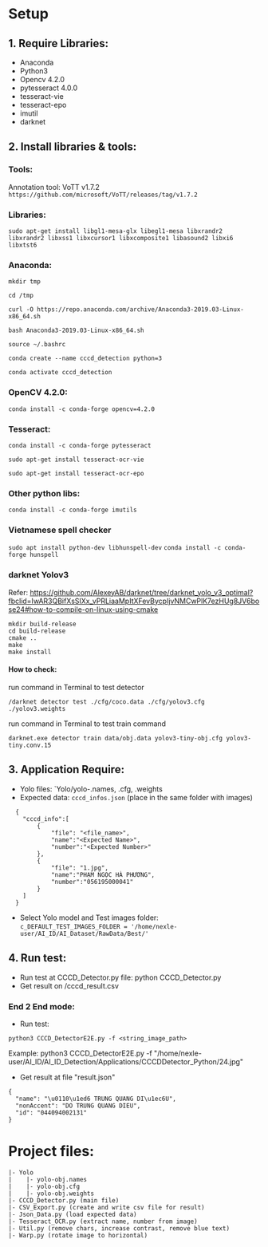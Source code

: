 # Setup

## 1. Require Libraries:

- Anaconda
- Python3
- Opencv 4.2.0
- pytesseract 4.0.0
- tesseract-vie
- tesseract-epo
- imutil
- darknet

## 2. Install libraries & tools:
### Tools:
Annotation tool: VoTT v1.7.2
`https://github.com/microsoft/VoTT/releases/tag/v1.7.2`

### Libraries:

`sudo apt-get install libgl1-mesa-glx libegl1-mesa libxrandr2 libxrandr2 libxss1 libxcursor1 libxcomposite1 libasound2 libxi6 libxtst6`

### Anaconda:

`mkdir tmp`

`cd /tmp`

`curl -O https://repo.anaconda.com/archive/Anaconda3-2019.03-Linux-x86_64.sh`

`bash Anaconda3-2019.03-Linux-x86_64.sh`

`source ~/.bashrc`

`conda create --name cccd_detection python=3`

`conda activate cccd_detection`

### OpenCV 4.2.0:

`conda install -c conda-forge opencv=4.2.0`

### Tesseract:

`conda install -c conda-forge pytesseract`

`sudo apt-get install tesseract-ocr-vie`

`sudo apt-get install tesseract-ocr-epo`

### Other python libs:

`conda install -c conda-forge imutils`

### Vietnamese spell checker
`sudo apt install python-dev libhunspell-dev`
`conda install -c conda-forge hunspell`

### darknet Yolov3 
Refer: 
https://github.com/AlexeyAB/darknet/tree/darknet_yolo_v3_optimal?fbclid=IwAR3QBifXsSIXx_vPRLiaaMpItXFevBycpIjvNMCwPlK7ezHUg8JV6bose24#how-to-compile-on-linux-using-cmake

```
mkdir build-release
cd build-release
cmake ..
make
make install
```
#### How to check:

run command in Terminal to test detector

`/darknet detector test ./cfg/coco.data ./cfg/yolov3.cfg ./yolov3.weights`

run command in Terminal to test train command

`darknet.exe detector train data/obj.data yolov3-tiny-obj.cfg yolov3-tiny.conv.15`


## 3. Application Require:

- Yolo files: `Yolo/yolo-<name>.names, .cfg, .weights
- Expected data: `cccd_infos.json` (place in the same folder with images)

```
  {
    "cccd_info":[
        {
            "file": "<file_name>",
            "name":"<Expected Name>",
            "number":"<Expected Number>"
        },
        {
            "file": "1.jpg",
            "name":"PHẠM NGỌC HÀ PHƯƠNG",
            "number":"056195000041"
        }
    ]
  }
```

- Select Yolo model and Test images folder:
  `c_DEFAULT_TEST_IMAGES_FOLDER = '/home/nexle-user/AI_ID/AI_Dataset/RawData/Best/'`

## 4. Run test:

- Run test at CCCD_Detector.py file: python CCCD_Detector.py
- Get result on <ImageFolder>/cccd_result.csv

### End 2 End mode:

- Run test:

```
python3 CCCD_DetectorE2E.py -f <string_image_path>
```

Example: python3 CCCD_DetectorE2E.py -f "/home/nexle-user/AI_ID/AI_ID_Detection/Applications/CCCDDetector_Python/24.jpg"

- Get result at file "result.json"

```
{
  "name": "\u0110\u1ed6 TRUNG QUANG DI\u1ec6U",
  "nonAccent": "DO TRUNG QUANG DIEU",
  "id": "044094002131"
}
```

# Project files:

```
|- Yolo
|    |- yolo-obj.names
|    |- yolo-obj.cfg
|    |- yolo-obj.weights
|- CCCD_Detector.py (main file)
|- CSV_Export.py (create and write csv file for result)
|- Json_Data.py (load expected data)
|- Tesseract_OCR.py (extract name, number from image)
|- Util.py (remove chars, increase contrast, remove blue text)
|- Warp.py (rotate image to horizontal)
```
